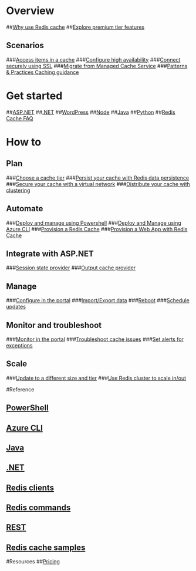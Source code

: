 # Overview
##[Why use Redis cache](/home/features/redis-cache/)
##[Explore premium tier features](/documentation/articles/cache-premium-tier-intro/)
## Scenarios
###[Access items in a cache](/documentation/articles/cache-dotnet-how-to-use-azure-redis-cache/#add-and-retrieve-objects-from-the-cache)
###[Configure high availability](/pricing/details/redis-cache/)
###[Connect securely using SSL](/documentation/articles/cache-dotnet-how-to-use-azure-redis-cache/#connect-to-the-cache)
###[Migrate from Managed Cache Service](/documentation/articles/cache-migrate-to-redis/)
###[Patterns & Practices Caching guidance](/documentation/articles/best-practices-caching/)


# Get started
##[ASP.NET](/documentation/articles/cache-web-app-howto/)
##[.NET](/documentation/articles/cache-dotnet-how-to-use-azure-redis-cache/)
##[WordPress](/documentation/articles/web-sites-connect-to-redis-using-memcache-protocol/)
##[Node](/documentation/articles/cache-nodejs-get-started/)
##[Java](/documentation/articles/cache-java-get-started/)
##[Python](/documentation/articles/cache-python-get-started/)
##[Redis Cache FAQ](/documentation/articles/cache-faq/)

# How to
## Plan
###[Choose a cache tier](/documentation/articles/cache-faq/#what-redis-cache-offering-and-size-should-i-use)
###[Persist your cache with Redis data persistence](/documentation/articles/cache-how-to-premium-persistence/)
###[Secure your cache with a virtual network](/documentation/articles/cache-how-to-premium-vnet/)
###[Distribute your cache with clustering](/documentation/articles/cache-how-to-premium-clustering/)
## Automate
###[Deploy and manage using Powershell](/documentation/articles/cache-howto-manage-redis-cache-powershell/)
###[Deploy and Manage using Azure CLI](/documentation/articles/cache-manage-cli/)
###[Provision a Redis Cache](/documentation/articles/cache-redis-cache-arm-provision/)
###[Provision a Web App with Redis Cache](/documentation/articles/cache-web-app-arm-with-redis-cache-provision/)
## Integrate with ASP.NET
###[Session state provider](/documentation/articles/cache-aspnet-session-state-provider/)
###[Output cache provider](/documentation/articles/cache-aspnet-output-cache-provider/)
## Manage
###[Configure in the portal](/documentation/articles/cache-configure/)
###[Import/Export data](/documentation/articles/cache-how-to-import-export-data/)
###[Reboot](/documentation/articles/cache-administration/#reboot)
###[Schedule updates](/documentation/articles/cache-administration/#schedule-updates)
## Monitor and troubleshoot
###[Monitor in the portal](/documentation/articles/cache-how-to-monitor/)
###[Troubleshoot cache issues](/documentation/articles/cache-how-to-troubleshoot/)
###[Set alerts for exceptions](/documentation/articles/cache-how-to-monitor/#operations-and-alerts)
## Scale
###[Update to a different size and tier](/documentation/articles/cache-how-to-scale/)
###[Use Redis cluster to scale in/out](/documentation/articles/cache-how-to-premium-clustering/)

#Reference
## [PowerShell](https://docs.microsoft.com/powershell/azureps-cmdlets-docs)
## [Azure CLI](https://docs.microsoft.com/cli/azure/)
## [Java](https://docs.microsoft.com/java/api/)
## [.NET](https://docs.microsoft.com/dotnet/api/)
## [Redis clients](http://redis.io/clients)
## [Redis commands](http://redis.io/commands#)
## [REST](https://docs.microsoft.com/rest/api/redis/)
## [Redis cache samples](/documentation/articles/cache-redis-samples/)

#Resources
##[Pricing](/pricing/details/redis-cache/)


